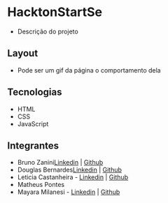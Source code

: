# HacktonStartSe
- Descrição do projeto

## Layout
- Pode ser um gif da página o comportamento dela

## Tecnologias 
- HTML
- CSS
- JavaScript

## Integrantes
- Bruno Zanini[Linkedin](https://www.linkedin.com/in/bzclima/) | [Github](https://github.com/Bruno-Zanini-Cerqueira-Lima)
- Douglas Bernardes[Linkedin](https://www.linkedin.com/in/douglas-bernardes-397336165/) | [Github](https://github.com/Dougbernard)
- Leticia Castanheira - [Linkedin](https://www.linkedin.com/in/castanheiraleticia/) | [Github](https://github.com/LeleCastanheira)
- Matheus Pontes
- Mayara Milanesi - [Linkedin](https://www.linkedin.com/in/mayara-milanesi-b114b2161/) | [Github](https://github.com/mayaramilanesi)
